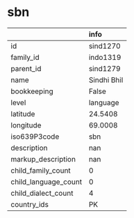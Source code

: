 # sbn
|                      | info        |
|:---------------------|:------------|
| id                   | sind1270    |
| family_id            | indo1319    |
| parent_id            | sind1279    |
| name                 | Sindhi Bhil |
| bookkeeping          | False       |
| level                | language    |
| latitude             | 24.5408     |
| longitude            | 69.0008     |
| iso639P3code         | sbn         |
| description          | nan         |
| markup_description   | nan         |
| child_family_count   | 0           |
| child_language_count | 0           |
| child_dialect_count  | 4           |
| country_ids          | PK          |